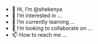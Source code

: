- 👋 Hi, I’m @shekenya
- 👀 I’m interested in ...
- 🌱 I’m currently learning ...
- 💞️ I’m looking to collaborate on ...
- 📫 How to reach me ...

<!---
shekenya/shekenya is a ✨ special ✨ repository because its `README.md` (this file) appears on your GitHub profile.
You can click the Preview link to take a look at your changes.
--->

